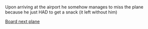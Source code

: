 Upon arriving at the airport he somehow manages to miss the plane because he just HAD to get a snack (it left without him) 

[Board next plane](plane-crashes-2.md)

